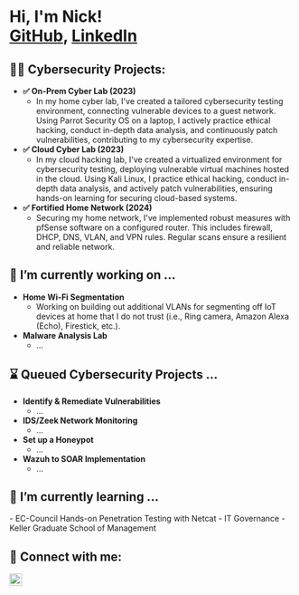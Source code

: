<h1>Hi, I'm Nick! <br/><a href="https://github.com/Nick-Schwartz">GitHub</a>, <a href="https://www.linkedin.com/in/nas520/">LinkedIn</a>

<h2>👨‍💻 Cybersecurity Projects:</h2>

- <b>✅ On-Prem Cyber Lab (2023)</b>
   - In my home cyber lab, I've created a tailored cybersecurity testing environment, connecting vulnerable devices to a guest network. Using Parrot Security OS on a laptop, I actively practice ethical hacking, conduct in-depth data analysis, and continuously patch vulnerabilities, contributing to my cybersecurity expertise. 
- <b>✅ Cloud Cyber Lab (2023)</b>
   - In my cloud hacking lab, I've created a virtualized environment for cybersecurity testing, deploying vulnerable virtual machines hosted in the cloud. Using Kali Linux, I practice ethical hacking, conduct in-depth data analysis, and actively patch vulnerabilities, ensuring hands-on learning for securing cloud-based systems. </b></i>
- <b>✅ Fortified Home Network (2024)</b>
   - Securing my home network, I've implemented robust measures with pfSense software on a configured router. This includes firewall, DHCP, DNS, VLAN, and VPN rules. Regular scans ensure a resilient and reliable network.

<h2>🔭 I’m currently working on ...</h2>

- <b>Home Wi-Fi Segmentation</b>
   - Working on building out additional VLANs for segmenting off IoT devices at home that I do not trust (i.e., Ring camera, Amazon Alexa (Echo), Firestick, etc.).
- <b>Malware Analysis Lab</b>
   - ... 

<h2>⌛ Queued Cybersecurity Projects ...</h2>


- <b>Identify & Remediate Vulnerabilities</b>
   - ...
- <b>IDS/Zeek Network Monitoring</b>
   - ...
- <b>Set up a Honeypot</b>
   - ...
- <b>Wazuh to SOAR Implementation</b>
   - ...
  
<h2>🌱 I’m currently learning ...</h2>
- EC-Council Hands-on Penetration Testing with Netcat
- IT Governance - Keller Graduate School of Management

<h2> 🤳 Connect with me:</h2>

[<img align="left" alt="NickSchwartz | LinkedIn" width="22px" src="https://cdn.jsdelivr.net/npm/simple-icons@v3/icons/linkedin.svg" />][linkedin]

[linkedin]: https://www.linkedin.com/in/nas520/

<!--
**joshmadakor1/joshmadakor1** is a ✨ _special_ ✨ repository because its `README.md` (this file) appears on your GitHub profile.

Here are some ideas to get you started:

- 🔭 I’m currently working on ...
- 🌱 I’m currently learning ...
- 👯 I’m looking to collaborate on ...
- 🤔 I’m looking for help with ...
- 💬 Ask me about ...
- 📫 How to reach me: ...
- 😄 Pronouns: ...
- ⚡ Fun fact: ...
-->
